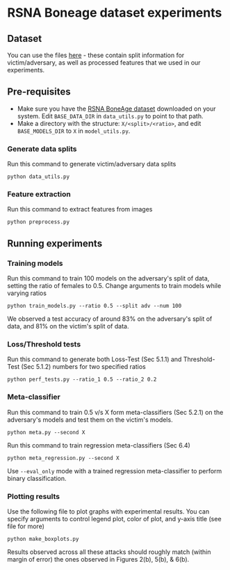 # RSNA Boneage dataset experiments

## Dataset

You can use the files [here](https://github.com/iamgroot42/FormEstDistRisks/raw/main/boneage/data/boneage_splits.zip) - these contain split information for victim/adversary, as well as processed features that we used in our experiments.

## Pre-requisites

- Make sure you have the [RSNA BoneAge dataset](https://www.kaggle.com/kmader/rsna-bone-age) downloaded on your system. Edit `BASE_DATA_DIR` in `data_utils.py` to point to that path.
- Make a directory with the structure: `X/<split>/<ratio>`, and edit `BASE_MODELS_DIR` to `X` in `model_utils.py`.

### Generate data splits

Run this command to generate victim/adversary data splits

`python data_utils.py`

### Feature extraction

Run this command to extract features from images

`python preprocess.py`

## Running experiments

### Training models

Run this command to train 100 models on the adversary's split of data, setting the ratio of females to 0.5. Change arguments to train models while varying ratios

`python train_models.py --ratio 0.5 --split adv --num 100`

We observed a test accuracy of around 83% on the adversary's split of data, and 81% on the victim's split of data.

### Loss/Threshold tests

Run this command to generate both Loss-Test (Sec 5.1.1) and Threshold-Test (Sec 5.1.2) numbers for two specified ratios

`python perf_tests.py --ratio_1 0.5 --ratio_2 0.2`

### Meta-classifier

Run this command to train 0.5 v/s X form meta-classifiers (Sec 5.2.1) on the adversary's models and test them on the victim's models.

`python meta.py --second X`

Run this command to train regression meta-classifiers (Sec 6.4)

`python meta_regression.py --second X`

Use `--eval_only` mode with a trained regression meta-classifier to perform binary classification.

### Plotting results

Use the following file to plot graphs with experimental results. You can specify arguments to control legend plot, color of plot, and y-axis title (see file for more)

`python make_boxplots.py`

Results observed across all these attacks should roughly match (within margin of error) the ones observed in Figures 2(b), 5(b), & 6(b).
